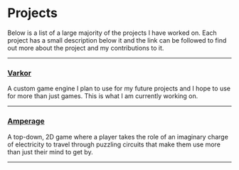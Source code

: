 # Projects

Below is a list of a large majority of the projects I have worked on. Each project has a small description below it and the link can be followed to find out more about the project and my contributions to it.

---

### [Varkor](varkor/index.html)

A custom game engine I plan to use for my future projects and I hope to use for more than just games. This is what I am currently working on.

---

### [Amperage](amperage/index.html)

A top-down, 2D game where a player takes the role of an imaginary charge of electricity to travel through puzzling circuits that make them use more than just their mind to get by.

---
